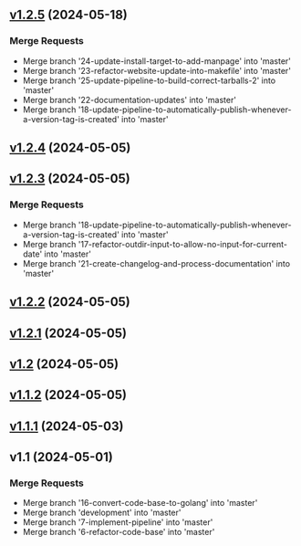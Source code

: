 
<a name="v1.2.5"></a>
## [v1.2.5](https://gitlab.com/sv4u/touchlog/compare/v1.2.4...v1.2.5) (2024-05-18)

### Merge Requests

* Merge branch '24-update-install-target-to-add-manpage' into 'master'
* Merge branch '23-refactor-website-update-into-makefile' into 'master'
* Merge branch '25-update-pipeline-to-build-correct-tarballs-2' into 'master'
* Merge branch '22-documentation-updates' into 'master'
* Merge branch '18-update-pipeline-to-automatically-publish-whenever-a-version-tag-is-created' into 'master'


<a name="v1.2.4"></a>
## [v1.2.4](https://gitlab.com/sv4u/touchlog/compare/v1.2.3...v1.2.4) (2024-05-05)


<a name="v1.2.3"></a>
## [v1.2.3](https://gitlab.com/sv4u/touchlog/compare/v1.2.2...v1.2.3) (2024-05-05)

### Merge Requests

* Merge branch '18-update-pipeline-to-automatically-publish-whenever-a-version-tag-is-created' into 'master'
* Merge branch '17-refactor-outdir-input-to-allow-no-input-for-current-date' into 'master'
* Merge branch '21-create-changelog-and-process-documentation' into 'master'


<a name="v1.2.2"></a>
## [v1.2.2](https://gitlab.com/sv4u/touchlog/compare/v1.2.1...v1.2.2) (2024-05-05)


<a name="v1.2.1"></a>
## [v1.2.1](https://gitlab.com/sv4u/touchlog/compare/v1.2...v1.2.1) (2024-05-05)


<a name="v1.2"></a>
## [v1.2](https://gitlab.com/sv4u/touchlog/compare/v1.1.2...v1.2) (2024-05-05)


<a name="v1.1.2"></a>
## [v1.1.2](https://gitlab.com/sv4u/touchlog/compare/v1.1.1...v1.1.2) (2024-05-05)


<a name="v1.1.1"></a>
## [v1.1.1](https://gitlab.com/sv4u/touchlog/compare/v1.1...v1.1.1) (2024-05-03)


<a name="v1.1"></a>
## v1.1 (2024-05-01)

### Merge Requests

* Merge branch '16-convert-code-base-to-golang' into 'master'
* Merge branch 'development' into 'master'
* Merge branch '7-implement-pipeline' into 'master'
* Merge branch '6-refactor-code-base' into 'master'

